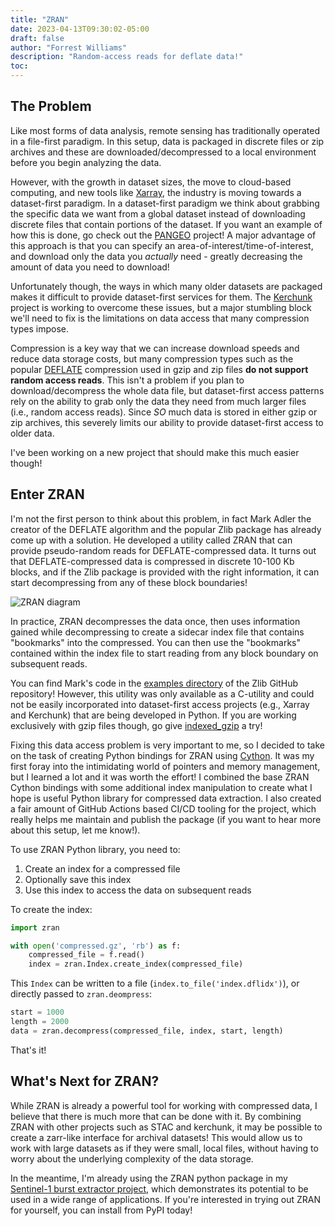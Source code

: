 ```yaml
---
title: "ZRAN"
date: 2023-04-13T09:30:02-05:00
draft: false
author: "Forrest Williams"
description: "Random-access reads for deflate data!"
toc: 
---
```

## The Problem
Like most forms of data analysis, remote sensing has traditionally operated in a file-first paradigm. In this setup, data is packaged in discrete files or zip archives and these are downloaded/decompressed to a local environment before you begin analyzing the data. 

However, with the growth in dataset sizes, the move to cloud-based computing, and new tools like [Xarray](https://docs.xarray.dev/en/stable/index.html), the industry is moving towards a dataset-first paradigm. In a dataset-first paradigm we think about grabbing the specific data we want from a global dataset instead of downloading discrete files that contain portions of the dataset. If you want an example of how this is done, go check out the [PANGEO](https://pangeo.io) project! A major advantage of this approach is that you can specify an area-of-interest/time-of-interest, and download only the data you *actually* need - greatly decreasing the amount of data you need to download!

Unfortunately though, the ways in which many older datasets are packaged makes it difficult to provide dataset-first services for them. The [Kerchunk](https://fsspec.github.io/kerchunk/) project is working to overcome these issues, but a major stumbling block we'll need to fix is the limitations on data access that many compression types impose.

Compression is a key way that we can increase download speeds and reduce data storage costs, but many compression types such as the popular [DEFLATE](https://www.rfc-editor.org/rfc/rfc1951) compression used in gzip and zip files **do not support random access reads**. This isn't a problem if you plan to download/decompress the whole data file, but dataset-first access patterns rely on the ability to grab only the data they need from much larger files (i.e., random access reads). Since *SO* much data is stored in either gzip or zip archives, this severely limits our ability to provide dataset-first access to older data.

I've been working on a new project that should make this much easier though!

## Enter ZRAN
I'm not the first person to think about this problem, in fact Mark Adler the creator of the DEFLATE algorithm and the popular Zlib package has already come up with a solution. He developed a utility called ZRAN that can provide pseudo-random reads for DEFLATE-compressed data. It turns out that DEFLATE-compressed data is compressed in discrete 10-100 Kb blocks, and if the Zlib package is provided with the right information, it can start decompressing from any of these block boundaries!

![ZRAN diagram](/zran.svg)

In practice, ZRAN decompresses the data once, then uses information gained while decompressing to create a sidecar index file that contains "bookmarks" into the compressed. You can then use the "bookmarks" contained within the index file to start reading from any block boundary on subsequent reads.

You can find Mark's code in the [examples directory](https://github.com/madler/zlib/tree/master/examples) of the Zlib GitHub repository! However, this utility was only available as a C-utility and could not be easily incorporated into dataset-first access projects (e.g., Xarray and Kerchunk) that are being developed in Python. If you are working exclusively with gzip files though, go give [indexed_gzip](https://github.com/pauldmccarthy/indexed_gzip) a try!

Fixing this data access problem is very important to me, so I decided to take on the task of creating Python bindings for ZRAN using [Cython](https://cython.org). It was my first foray into the intimidating world of pointers and memory management, but I learned a lot and it was worth the effort! I combined the base ZRAN Cython bindings with some additional index manipulation to create what I hope is useful Python library for compressed data extraction. I also created a fair amount of GitHub Actions based CI/CD tooling for the project, which really helps me maintain and publish the package (if you want to hear more about this setup, let me know!).

To use ZRAN Python library, you need to:

1. Create an index for a compressed file
2. Optionally save this index
3. Use this index to access the data on subsequent reads

To create the index:
```python
import zran

with open('compressed.gz', 'rb') as f:
    compressed_file = f.read()
    index = zran.Index.create_index(compressed_file)
```
This `Index` can be written to a file (`index.to_file('index.dflidx')`), or directly passed to `zran.deompress`:
```python
start = 1000
length = 2000
data = zran.decompress(compressed_file, index, start, length)
```

That's it!

## What's Next for ZRAN?

While ZRAN is already a powerful tool for working with compressed data, I believe that there is much more that can be done with it. By combining ZRAN with other projects such as STAC and kerchunk, it may be possible to create a zarr-like interface for archival datasets! This would allow us to work with large datasets as if they were small, local files, without having to worry about the underlying complexity of the data storage.

In the meantime, I'm already using the ZRAN python package in my [Sentinel-1 burst extractor project](https://github.com/forrestfwilliams/zran), which demonstrates its potential to be used in a wide range of applications. If you're interested in trying out ZRAN for yourself, you can install from PyPI today!

